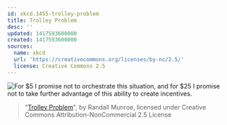 ```yaml
---
id: xkcd.1455-trolley-problem
title: Trolley Problem
desc: ''
updated: 1417593600000
created: 1417593600000
sources:
  name: xkcd
  url: 'https://creativecommons.org/licenses/by-nc/2.5/'
  license: Creative Commons 2.5
---
```

![For $5 I promise not to orchestrate this situation, and for $25 I promise not to take further advantage of this ability to create incentives.](https://imgs.xkcd.com/comics/trolley_problem.png)
> "[Trolley Problem](https://xkcd.com/1455/)", by Randall Munroe, licensed under Creative Commons Attribution-NonCommercial 2.5 License
